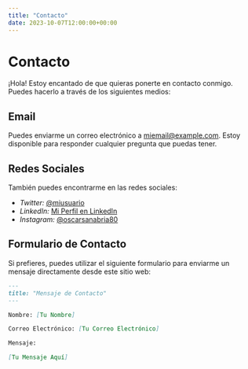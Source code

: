 ```yaml
---
title: "Contacto"
date: 2023-10-07T12:00:00+00:00
---
```


# Contacto

¡Hola! Estoy encantado de que quieras ponerte en contacto conmigo. Puedes hacerlo a través de los siguientes medios:

## Email

Puedes enviarme un correo electrónico a [miemail@example.com](mailto:miemail@example.com). Estoy disponible para responder cualquier pregunta que puedas tener.

## Redes Sociales

También puedes encontrarme en las redes sociales:

- *Twitter:* [@miusuario](https://twitter.com/miusuario)
- *LinkedIn:* [Mi Perfil en LinkedIn](https://www.linkedin.com/in/tuperfil/)
- *Instagram:* [@oscarsanabria80](https://www.instagram.com/oscarsanabria80/)

## Formulario de Contacto

Si prefieres, puedes utilizar el siguiente formulario para enviarme un mensaje directamente desde este sitio web:

```markdown
---
title: "Mensaje de Contacto"
---

Nombre: [Tu Nombre]

Correo Electrónico: [Tu Correo Electrónico]

Mensaje:

[Tu Mensaje Aquí]
